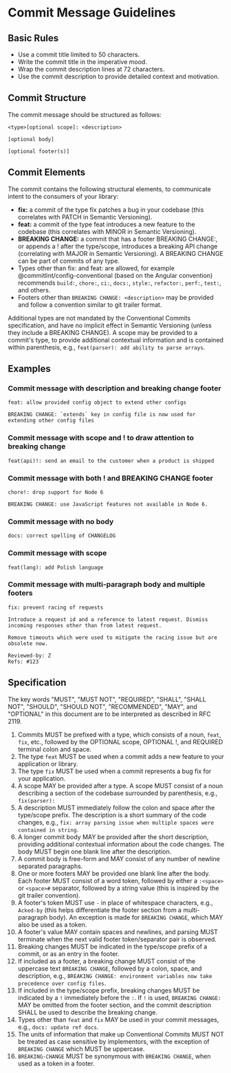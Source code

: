 # Commit Message Guidelines

## Basic Rules

- Use a commit title limited to 50 characters.
- Write the commit title in the imperative mood.
- Wrap the commit description lines at 72 characters.
- Use the commit description to provide detailed context and motivation.

## Commit Structure

The commit message should be structured as follows:

```
<type>[optional scope]: <description>

[optional body]

[optional footer(s)]
```

## Commit Elements

The commit contains the following structural elements, to communicate intent to the consumers of your library:

- **fix:** a commit of the type fix patches a bug in your codebase (this correlates with PATCH in Semantic Versioning).
- **feat:** a commit of the type feat introduces a new feature to the codebase (this correlates with MINOR in Semantic Versioning).
- **BREAKING CHANGE:** a commit that has a footer BREAKING CHANGE:, or appends a ! after the type/scope, introduces a breaking API change (correlating with MAJOR in Semantic Versioning). A BREAKING CHANGE can be part of commits of any type.
- Types other than fix: and feat: are allowed, for example @commitlint/config-conventional (based on the Angular convention) recommends `build:`, `chore:`, `ci:`, `docs:`, `style:`, `refactor:`, `perf:`, `test:`, and others.
- Footers other than `BREAKING CHANGE: <description>` may be provided and follow a convention similar to git trailer format.

Additional types are not mandated by the Conventional Commits specification, and have no implicit effect in Semantic Versioning (unless they include a BREAKING CHANGE). A scope may be provided to a commit's type, to provide additional contextual information and is contained within parenthesis, e.g., `feat(parser): add ability to parse arrays`.

## Examples

### Commit message with description and breaking change footer

```
feat: allow provided config object to extend other configs

BREAKING CHANGE: `extends` key in config file is now used for extending other config files
```

### Commit message with scope and ! to draw attention to breaking change

```
feat(api)!: send an email to the customer when a product is shipped
```

### Commit message with both ! and BREAKING CHANGE footer

```
chore!: drop support for Node 6

BREAKING CHANGE: use JavaScript features not available in Node 6.
```

### Commit message with no body

```
docs: correct spelling of CHANGELOG
```

### Commit message with scope

```
feat(lang): add Polish language
```

### Commit message with multi-paragraph body and multiple footers

```
fix: prevent racing of requests

Introduce a request id and a reference to latest request. Dismiss
incoming responses other than from latest request.

Remove timeouts which were used to mitigate the racing issue but are
obsolete now.

Reviewed-by: Z
Refs: #123
```

## Specification

The key words "MUST", "MUST NOT", "REQUIRED", "SHALL", "SHALL NOT", "SHOULD", "SHOULD NOT", "RECOMMENDED", "MAY", and "OPTIONAL" in this document are to be interpreted as described in RFC 2119.

1. Commits MUST be prefixed with a type, which consists of a noun, `feat`, `fix`, etc., followed by the OPTIONAL scope, OPTIONAL !, and REQUIRED terminal colon and space.
2. The type `feat` MUST be used when a commit adds a new feature to your application or library.
3. The type `fix` MUST be used when a commit represents a bug fix for your application.
4. A scope MAY be provided after a type. A scope MUST consist of a noun describing a section of the codebase surrounded by parenthesis, e.g., `fix(parser):`
5. A description MUST immediately follow the colon and space after the type/scope prefix. The description is a short summary of the code changes, e.g., `fix: array parsing issue when multiple spaces were contained in string`.
6. A longer commit body MAY be provided after the short description, providing additional contextual information about the code changes. The body MUST begin one blank line after the description.
7. A commit body is free-form and MAY consist of any number of newline separated paragraphs.
8. One or more footers MAY be provided one blank line after the body. Each footer MUST consist of a word token, followed by either a `:<space>` or `<space>#` separator, followed by a string value (this is inspired by the git trailer convention).
9. A footer's token MUST use `-` in place of whitespace characters, e.g., `Acked-by` (this helps differentiate the footer section from a multi-paragraph body). An exception is made for `BREAKING CHANGE`, which MAY also be used as a token.
10. A footer's value MAY contain spaces and newlines, and parsing MUST terminate when the next valid footer token/separator pair is observed.
11. Breaking changes MUST be indicated in the type/scope prefix of a commit, or as an entry in the footer.
12. If included as a footer, a breaking change MUST consist of the uppercase text `BREAKING CHANGE`, followed by a colon, space, and description, e.g., `BREAKING CHANGE: environment variables now take precedence over config files`.
13. If included in the type/scope prefix, breaking changes MUST be indicated by a `!` immediately before the `:`. If `!` is used, `BREAKING CHANGE:` MAY be omitted from the footer section, and the commit description SHALL be used to describe the breaking change.
14. Types other than `feat` and `fix` MAY be used in your commit messages, e.g., `docs: update ref docs`.
15. The units of information that make up Conventional Commits MUST NOT be treated as case sensitive by implementors, with the exception of `BREAKING CHANGE` which MUST be uppercase.
16. `BREAKING-CHANGE` MUST be synonymous with `BREAKING CHANGE`, when used as a token in a footer.
